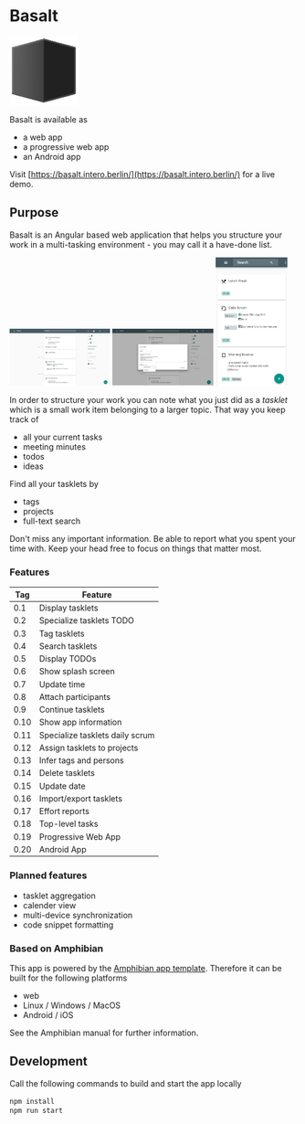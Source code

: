 # Basalt

[![Basalt logo](https://github.com/florianschwanz/basalt-ng/blob/master/src/assets/logos/logo-144x144.png)](https://github.com/florianschwanz/basalt-ng/blob/master/src/assets/logos/logo-144x144.png)

Basalt is available as
* a web app
* a progressive web app
* an Android app

Visit [https://basalt.intero.berlin/](https://basalt.intero.berlin/) for a live demo.

## Purpose

Basalt is an Angular based web application that helps you structure your work in a multi-tasking environment - you may call it a have-done list.

<img src="https://github.com/florianschwanz/basalt-ng/blob/master/doc/screenshots/v0.18/01-overview.png" alt="Screenshot overview" height=35% width=35% /> <img src="https://github.com/florianschwanz/basalt-ng/blob/master/doc/screenshots/v0.18/04-add.png" alt="Screenshot add" height=35% width=35% /> <img src="https://github.com/florianschwanz/basalt-ng/blob/master/doc/screenshots/v0.19/01-overview-mobile.png" alt="Screenshot overview mobile" height=35% width=25% />

In order to structure your work you can note what you just did as a _tasklet_ which is a small work item belonging to a larger topic. That way you keep track of
* all your current tasks
* meeting minutes
* todos
* ideas

Find all your tasklets by
* tags
* projects
* full-text search

Don't miss any important information. Be able to report what you spent your time with. Keep your head free to focus on things that matter most.

### Features

| Tag       | Feature         |
| ------------- |-------------|
| 0.1 | Display tasklets |
| 0.2 | Specialize tasklets TODO |
| 0.3 | Tag tasklets |
| 0.4 | Search tasklets |
| 0.5 | Display TODOs |
| 0.6 | Show splash screen |
| 0.7 | Update time |
| 0.8 | Attach participants |
| 0.9 | Continue tasklets |
| 0.10 | Show app information |
| 0.11 | Specialize tasklets daily scrum |
| 0.12 | Assign tasklets to projects |
| 0.13 | Infer tags and persons |
| 0.14 | Delete tasklets |
| 0.15 | Update date |
| 0.16 | Import/export tasklets |
| 0.17 | Effort reports |
| 0.18 | Top-level tasks |
| 0.19 | Progressive Web App |
| 0.20 | Android App |

### Planned features

* tasklet aggregation
* calender view
* multi-device synchronization
* code snippet formatting

### Based on Amphibian

This app is powered by the [Amphibian app template](https://github.com/florianschwanz/amphibian).
Therefore it can be built for the following platforms

* web
* Linux / Windows / MacOS
* Android / iOS

See the Amphibian manual for further information.

## Development

Call the following commands to build and start the app locally
```
npm install
npm run start
```
